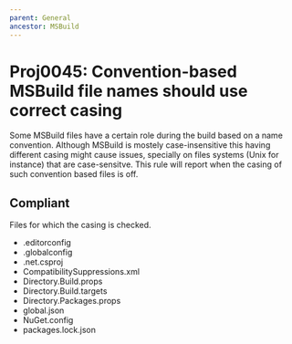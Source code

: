 ```yaml
---
parent: General
ancestor: MSBuild
---
```


# Proj0045: Convention-based MSBuild file names should use correct casing
Some MSBuild files have a certain role during the build based on a name
convention. Although MSBuild is mostely case-insensitive this having different
casing might cause issues, specially on files systems (Unix for instance) that
are case-sensitve. This rule will report when the casing of such convention
based files is off.

## Compliant
Files for which the casing is checked.
* .editorconfig
* .globalconfig
* .net.csproj
* CompatibilitySuppressions.xml
* Directory.Build.props
* Directory.Build.targets
* Directory.Packages.props
* global.json
* NuGet.config
* packages.lock.json
